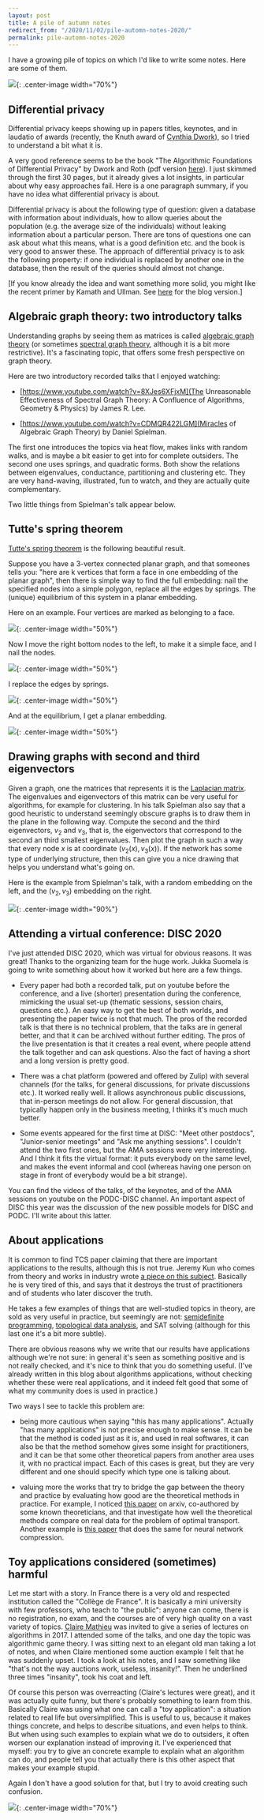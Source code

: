 ```yaml
---
layout: post
title: A pile of autumn notes 
redirect_from: "/2020/11/02/pile-automn-notes-2020/"
permalink: pile-automn-notes-2020
---
```


I have a growing pile of topics on which I'd like to write some notes. Here are 
some of them.

![](assets/arbre-automne.png){: .center-image width="70%"}
 

## Differential privacy

Differential privacy keeps showing up in papers titles, keynotes, and in 
laudatio of awards (recently, the Knuth award of 
[Cynthia Dwork](https://en.wikipedia.org/wiki/Cynthia_Dwork)), so I tried to
understand a bit what it is. 

A very good reference seems to be the book "The Algorithmic Foundations of 
Differential Privacy" by Dwork and Roth
(pdf version [here](https://www.cis.upenn.edu/~aaroth/Papers/privacybook.pdf)). 
I just skimmed through the first 30 pages, but it already gives a lot 
insights, in particular about why easy approaches fail. Here is a one paragraph 
summary, if you have no idea what differential privacy is about.

Differential privacy is about the following type of question: given a database
with information about individuals, how to allow queries about the population 
(e.g. the average size of the individuals) without leaking information about a 
particular person. There are tons of questions one can ask about what this 
means, what is a good definition etc. and the book is very good to answer these. 
The approach of differential privacy is to ask the following property: if one
individual is replaced by another one in the database, then the result of the 
queries should almost not change. 

[If you know already the idea and want something more solid, you might like the 
recent primer by Kamath and Ullman. See 
[here](https://kamathematics.wordpress.com/2020/04/14/a-primer-on-private-statistics-part-i/)
for the blog version.]

## Algebraic graph theory: two introductory talks

Understanding graphs by seeing them as matrices
is called [algebraic graph theory](https://en.wikipedia.org/wiki/Algebraic_graph_theory)
(or sometimes 
[spectral graph theory](https://en.wikipedia.org/wiki/Spectral_graph_theory), 
although it is a bit more restrictive). It's a fascinating topic, that offers 
some fresh perspective on graph theory. 

Here are two introductory recorded talks that I enjoyed watching:

* [https://www.youtube.com/watch?v=8XJes6XFjxM](The Unreasonable Effectiveness of Spectral Graph Theory: A Confluence of Algorithms, Geometry & Physics) by James R. Lee.

* [https://www.youtube.com/watch?v=CDMQR422LGM](Miracles of Algebraic Graph Theory)
by Daniel Spielman.

The first one introduces the topics via heat flow, makes links with random 
walks, and is maybe a bit easier to get into for complete outsiders. The second 
one uses springs, and quadratic forms. Both show the relations between eigenvalues,
conductance, partitioning and clustering etc. They are very hand-waving, 
illustrated, fun to watch, and they are actually quite complementary.

Two little things from Spielman's talk appear below.

## Tutte's spring theorem

[Tutte's spring theorem](https://en.wikipedia.org/wiki/Tutte_embedding) is the 
following beautiful result. 

Suppose you have a 3-vertex connected planar graph, and that someones tells you:
"here are k vertices that form a face in one embedding of the planar graph", 
then there is simple way to find the full embedding: nail the specified nodes 
into a simple polygon, replace all the edges by springs. The (unique) 
equilibrium of this system in a planar embedding. 

Here on an example. Four vertices are marked as belonging to a face.
 
![](assets/tutte-spring-1.png){: .center-image width="50%"}

Now I move the right bottom nodes to the left, to make it a simple face, and I 
nail the nodes.
 
![](assets/tutte-spring-2.png){: .center-image width="50%"}

I replace the edges by springs.

![](assets/tutte-spring-3.png){: .center-image width="50%"}

And at the equilibrium, I get a planar embedding.

![](assets/tutte-spring-4.png){: .center-image width="50%"}


## Drawing graphs with second and third eigenvectors

Given a graph, one the matrices that represents it is the 
[Laplacian matrix](https://en.wikipedia.org/wiki/Laplacian_matrix). 
The eigenvalues and eigenvectors of this matrix can be very useful for algorithms,
for example for clustering. In his talk Spielman also say that a good heuristic
to understand seemingly obscure graphs is to draw them in the plane in the 
following way. Compute the second and the third eigenvectors, $v_2$ and $v_3$, 
that is, the eigenvectors that correspond to the second an third smallest 
eigenvalues. Then plot the graph in such a way that every node $x$ is at 
coordinate $(v_2(x), v_3(x))$. If the network has some type of underlying
structure, then this can give you a nice drawing that helps you understand
what's going on.

Here is the example from Spielman's talk, with a random embedding on the left, 
and the $(v_2,v_3)$ embedding on the right.

![](assets/algebraic-graph.png){: .center-image width="90%"}

## Attending a virtual conference: DISC 2020

I've just attended DISC 2020, which was virtual for obvious reasons. It was 
great! Thanks to the organizing team for the huge work. Jukka Suomela is going 
to write something about how it worked but here are a few things. 

* Every paper had both a recorded talk, put on youtube before the conference, 
and a live (shorter) presentation during the conference, mimicking the 
usual set-up (thematic sessions, session chairs, questions etc.). An easy way to
get the best of both worlds, and presenting the paper twice is not that much.
The pros of the recorded talk is that there is no technical problem, that the 
talks are in general better, and that it can be archived without further editing.
The pros of the live presentation is that it creates a real event, where people 
attend the talk together and can ask questions. Also the fact of having a short
and a long version is pretty good. 

* There was a chat platform (powered and offered by Zulip) with several 
channels (for the talks, for general discussions, for private discussions etc.).
It worked really well. It allows asynchronous public discussions, that in-person
meetings do not allow. For general discussion, that typically happen only in the
business meeting, I thinks it's much much better. 

* Some events appeared for the first time at DISC: "Meet other postdocs", 
"Junior-senior meetings" and "Ask me anything sessions". I couldn't attend the 
two first ones, but the AMA sessions were very interesting. And I think it fits 
the virtual format: it puts everybody on the same level, and makes the event 
informal and cool (whereas having one person on stage in front of everybody 
would be a bit strange). 

You can find the videos of the talks, of the keynotes, and of the AMA sessions 
on youtube on the PODC-DISC channel. An important aspect of DISC this year was
the discussion of the new possible models for DISC and PODC. I'll write about 
this latter. 

## About applications

It is common to find TCS paper claiming that there are important applications to 
the results, although this is not true. Jeremy Kun who comes from theory and works in industry
wrote [a piece on this subject](https://buttondown.email/j2kun/archive/whats-in-production/). 
Basically he is very tired of this, and says that
it destroys the trust of practitioners and of students who later discover the 
truth. 

He takes a few examples of things that are well-studied topics in theory, are 
sold as very useful in practice, but seemingly are not: 
[semidefinite programming](https://en.wikipedia.org/wiki/Semidefinite_programming),
[topological data analysis](https://en.wikipedia.org/wiki/Topological_data_analysis),
and SAT solving (although for this last one it's a bit more subtle). 

There are obvious reasons why we write that our results have applications although 
we're not sure: in general it's seen as something positive and is not really 
checked, and it's nice to think that you do something useful. (I've already 
written in this blog about algorithms applications, without checking whether
these were real applications, and it indeed felt good that some of what my 
community does is used in practice.)

Two ways I see to tackle this problem are: 

* being more cautious when saying "this has many applications". Actually 
"has many applications" is not precise enough to make sense. It can be 
that the method is coded just as it is, and used in real softwares, it can also 
be that the method somehow gives some insight for practitioners, and it can 
be that some other theoretical papers from another area uses it, with no 
practical impact. Each of this cases is great, but they are very different and
one should specify which type one is talking about. 

* valuing more the works  that try to bridge the gap between the theory and 
practice by evaluating how good are the theoretical methods in practice. 
For example, I noticed 
[this paper](https://arxiv.org/pdf/2005.01182.pdf) on arxiv, co-authored by 
some known theoreticians, and that investigate how well the theoretical methods 
compare on real data for the problem of optimal transport. Another example is 
[this paper](https://arxiv.org/abs/1910.11144) that does the same for neural 
network compression.

## Toy applications considered (sometimes) harmful

Let me start with a story. In France there is a very old and respected 
institution called the "Collège de France". It is basically a mini university 
with few professors, who teach to "the public": anyone can come, there is no
registration, no exam, and the courses are of very high quality on a vast variety 
of topics. [Claire Mathieu](http://www.di.ens.fr/ClaireMathieu.html) was invited
to give a series of lectures on algorithms in 2017. I attended some of the 
talks, and one day the topic was algorithmic game theory. 
I was sitting next to an elegant old man taking a
lot of notes, and when Claire mentioned some auction example I felt that he was 
suddenly upset. I took a 
look at his notes, and I saw something like "that's not the way auctions work, 
useless, insanity!". Then he underlined three times "insanity", took his coat 
and left. 

Of course this person was overreacting (Claire's lectures were great), and it 
was actually quite funny, but there's probably something to learn from this. 
Basically Claire was using what one can call a "toy application": a situation
related to real life but oversimplified. This is useful to us, because it makes
things concrete, and helps to describe situations, and even helps to think. But 
when using such examples to explain what we do to outsiders, it often worsen 
our explanation instead of improving it. I've experienced that myself: you try 
to give an concrete example to explain what an algorithm can do, and people
tell you that actually there is this other aspect that makes your example stupid. 

Again I don't have a good solution for that, but I try to avoid creating such 
confusion. 

![](assets/alice-bob-apples.png){: .center-image width="70%"}
